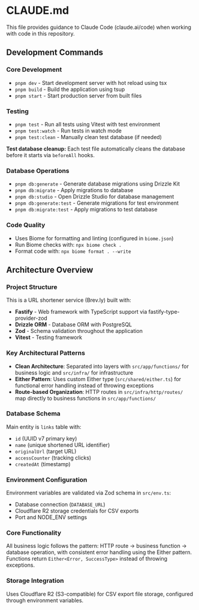 # CLAUDE.md

This file provides guidance to Claude Code (claude.ai/code) when working with code in this repository.

## Development Commands

### Core Development
- `pnpm dev` - Start development server with hot reload using tsx
- `pnpm build` - Build the application using tsup
- `pnpm start` - Start production server from built files

### Testing
- `pnpm test` - Run all tests using Vitest with test environment
- `pnpm test:watch` - Run tests in watch mode
- `pnpm test:clean` - Manually clean test database (if needed)

**Test database cleanup:** Each test file automatically cleans the database before it starts via `beforeAll` hooks.

### Database Operations
- `pnpm db:generate` - Generate database migrations using Drizzle Kit
- `pnpm db:migrate` - Apply migrations to database
- `pnpm db:studio` - Open Drizzle Studio for database management
- `pnpm db:generate:test` - Generate migrations for test environment
- `pnpm db:migrate:test` - Apply migrations to test database

### Code Quality
- Uses Biome for formatting and linting (configured in `biome.json`)
- Run Biome checks with: `npx biome check .`
- Format code with: `npx biome format . --write`

## Architecture Overview

### Project Structure
This is a URL shortener service (Brev.ly) built with:
- **Fastify** - Web framework with TypeScript support via fastify-type-provider-zod
- **Drizzle ORM** - Database ORM with PostgreSQL
- **Zod** - Schema validation throughout the application
- **Vitest** - Testing framework

### Key Architectural Patterns
- **Clean Architecture**: Separated into layers with `src/app/functions/` for business logic and `src/infra/` for infrastructure
- **Either Pattern**: Uses custom Either type (`src/shared/either.ts`) for functional error handling instead of throwing exceptions
- **Route-based Organization**: HTTP routes in `src/infra/http/routes/` map directly to business functions in `src/app/functions/`

### Database Schema
Main entity is `links` table with:
- `id` (UUID v7 primary key)
- `name` (unique shortened URL identifier)
- `originalUrl` (target URL)
- `accessCounter` (tracking clicks)
- `createdAt` (timestamp)

### Environment Configuration
Environment variables are validated via Zod schema in `src/env.ts`:
- Database connection (`DATABASE_URL`)
- Cloudflare R2 storage credentials for CSV exports
- Port and NODE_ENV settings

### Core Functionality
All business logic follows the pattern: HTTP route → business function → database operation, with consistent error handling using the Either pattern. Functions return `Either<Error, SuccessType>` instead of throwing exceptions.

### Storage Integration
Uses Cloudflare R2 (S3-compatible) for CSV export file storage, configured through environment variables.